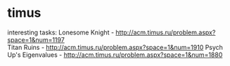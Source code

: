 # timus
interesting tasks:
Lonesome Knight         - http://acm.timus.ru/problem.aspx?space=1&num=1197  
Titan Ruins             - http://acm.timus.ru/problem.aspx?space=1&num=1910
Psych Up's Eigenvalues  - http://acm.timus.ru/problem.aspx?space=1&num=1880 
